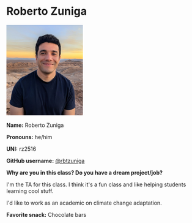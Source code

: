 # Roberto Zuniga

![Roberto](/img/roberto.png)

**Name:** Roberto Zuniga

**Pronouns:** he/him

**UNI:** rz2516

**GitHub username:** [@rbtzuniga](https://github.com/rbtzuniga)

**Why are you in this class? Do you have a dream project/job?**

I'm the TA for this class. I think it's a fun class and like helping students learning cool stuff.

I'd like to work as an academic on climate change adaptation.

**Favorite snack:** Chocolate bars
